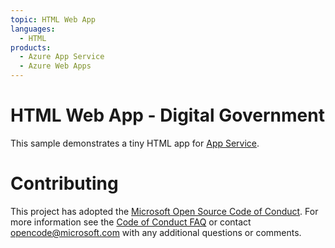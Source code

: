 ```yaml
---
topic: HTML Web App
languages:
  - HTML
products:
  - Azure App Service
  - Azure Web Apps
---
```


# HTML Web App - Digital Government

This sample demonstrates a tiny HTML app for [App Service](https://docs.microsoft.com/azure/app-service).

# Contributing

This project has adopted the [Microsoft Open Source Code of Conduct](https://opensource.microsoft.com/codeofconduct/). For more information see the [Code of Conduct FAQ](https://opensource.microsoft.com/codeofconduct/faq/) or contact [opencode@microsoft.com](mailto:opencode@microsoft.com) with any additional questions or comments.
